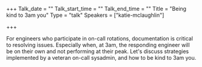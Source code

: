 +++
Talk_date = ""
Talk_start_time = ""
Talk_end_time = ""
Title = "Being kind to 3am you"
Type = "talk"
Speakers = ["katie-mclaughlin"]

+++

For engineers who participate in on-call rotations, documentation is critical to resolving issues. Especially when, at 3am, the responding engineer will be on their own and not performing at their peak. Let's discuss strategies implemented by a veteran on-call sysadmin, and how to be kind to 3am you.
